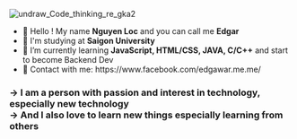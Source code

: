 <!-- <h1 align="left">Hello World ! Welcome to my Personal Github </h1> -->
![undraw_Code_thinking_re_gka2](https://user-images.githubusercontent.com/77919820/144700022-fbb04132-4ccb-4688-99d0-94bbbdf6c1de.png)

<ul>
<li align="left">👋 Hello ! My name <strong>Nguyen Loc</strong> and you can call me <strong>Edgar</strong></li>
<li align="left">🏫 I'm studying at <strong>Saigon University</strong></li>
<li align="left">🌱 I’m currently learning <strong>JavaScript, HTML/CSS, JAVA, C/C++</strong> and start to become Backend Dev</li>
<li align="left">🔗 Contact with me: https://www.facebook.com/edgawar.me.me/</li>
</ul>

<h3 align="left"> -> I am a person with passion and interest in technology, especially new technology
</br>-> And I also love to learn new things especially learning from others</h3>
<!-- 
<div align="center">
<div align="left">
<p><img align="left" src="https://github-readme-streak-stats.herokuapp.com/?user=edgarignite16&count_private=true&theme=white&hide_border=false"/></p>
<p><img align="left" src="https://github-readme-stats.vercel.app/api?username=EdgarIgnite16&count_private=true&show_icons=true&theme=white&hide_border=false"/></p>
</div align="right">
<div><p><img align="center" src="https://github-readme-stats.vercel.app/api/top-langs/?username=EdgarIgnite16&langs_count=10&count_private=true&theme=white&show_icons=true&hide_border=false"/></p></div>
</div> -->








